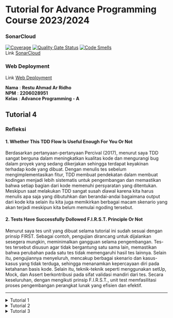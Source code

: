 # Tutorial for Advance Programming Course 2023/2024

### SonarCloud

[![Coverage](https://sonarcloud.io/api/project_badges/measure?project=advance-programming-tutorial_tutorial-1&metric=coverage)](https://sonarcloud.io/summary/new_code?id=advance-programming-tutorial_tutorial-1)
[![Quality Gate Status](https://sonarcloud.io/api/project_badges/measure?project=advance-programming-tutorial_tutorial-1&metric=alert_status)](https://sonarcloud.io/summary/new_code?id=advance-programming-tutorial_tutorial-1)
[![Code Smells](https://sonarcloud.io/api/project_badges/measure?project=advance-programming-tutorial_tutorial-1&metric=code_smells)](https://sonarcloud.io/summary/new_code?id=advance-programming-tutorial_tutorial-1)  
Link [SonarCloud](https://sonarcloud.io/summary/new_code?id=advance-programming-tutorial_tutorial-1)

### Web Deployment

Link [Web Deployment](https://eshop-restu-advance-programming-tutorial.koyeb.app/)

**Nama** : **Restu Ahmad Ar Ridho** <br/>
**NPM** : **2206028951** <br/>
**Kelas** : **Advance Programming - A**

## Tutorial 4

### Refleksi

#### 1. Whether This TDD Flow Is Useful Enough For You Or Not

Berdasarkan pertanyaan-pertanyaan Percival (2017), menurut saya TDD sangat berguna dalam meningkatkan kualitas kode dan mengurangi bug dalam proyek yang sedang dikerjakan sehingga terdapat keyakinan terhadap kode yang dibuat. Dengan menulis tes sebelum mengimplementasikan fitur, TDD membuat pendekatan dalam membuat kodingan menjadi lebih sistematis untuk pengembangan dan memastikan bahwa setiap bagian dari kode memenuhi persyaratan yang ditentukan. Meskipun saat melakukan TDD sangat susah diawal karena kita harus menulis apa saja yang dibutuhkan dan berandai-andai bagaimana output dari kode kita selain itu kita juga memikirkan berbagai macam skenario yang akan terjadi meskipun kita belum memulai ngoding tersebut.

#### 2. Tests Have Successfully Dollowed F.I.R.S.T. Principle Or Not

Menurut saya tes unit yang dibuat selama tutorial ini sudah sesuai dengan prinsip FIRST. Sebagai contoh, pengujian dirancang untuk dijalankan sesegera mungkin, meminimalkan gangguan selama pengembangan. Tes-tes tersebut disusun agar tidak bergantung satu sama lain, memastikan bahwa perubahan pada satu tes tidak memengaruhi hasil tes lainnya. Selain itu, pengujiannya menyeluruh, mencakup berbagai skenario dan kasus-kasus yang tidak terduga, sehingga menanamkan kepercayaan diri pada ketahanan basis kode. Selain itu, teknik-teknik seperti menggunakan setUp, Mock, dan Assert berkontribusi pada sifat validasi mandiri dari tes. Secara keseluruhan, dengan mengikuti prinsip F.I.R.S.T., unit test memfasilitasi proses pengembangan perangkat lunak yang efisien dan efektif.

<hr/>

<details>
<summary> Tutorial 1 </summary>

## Refleksi 1

### Clean Code dan Secure Coding

Setelah mengikuti tutorial dan exercise menggunakan Spring Boot terdapat beberapa dari clean code yang sudah di implementasikan seperti:

- **_Meaningful Name_**  
  Pada projek kali ini setiap variabel yang diberikan memiliki makna yang sesuai sehingga memudahkan sekali dalam mencari dan mengingat varibel yang akan digunakan sehingga saya bisa langsung tau apa isi dari variabel tersebut tanpa harus melihat kembali dimana variabel tersebut diinisiasi.

- **_Function_**  
  Fungsi yang dibuat tidak panjang dan juga setiap fungsi menangani tugas yang berbeda sehingga dalam melakukan _debugging_ mudah dalam menemukan kesalahan karena fungsi yang digunakan antar _`class`_ maupun berkas dalam kode kita seperti pada berkas `ProductRepository.java` setiap fungsi memiliki tugas yang berbeda untuk melakukan _create, edit, delete, findById_ maupun _findAll_ yang memiliki tugas sesuai dengan nama fungsi tersebut.

- **_Comment_**  
  Pada projek kali ini jarang menggunakan _comment_ dalam menulis kode, namun menurut saya ada beberapa hal yang perlu ditambahkan karena ada beberapa hal yang tidak sesuai seperti pada saat ini saya menggunakan method POST untuk melakukan _edit product_ dan GET untuk melakukan _delete product_ sehingga kedepannya bisa diliat kembali dan dilakukan penyesuaian yang dengan method yang sesuai. Selain itu juga saya menghindari penggunaan _comment_ seperti yang sudah dijelaskan bahwa **`Comment Do Not Make Up for Bad Code`** sehingga lebih menggunakan nama variabel atau fungsi yang lebih bermakna dan alur program sendiri yang menjelaskan juga.

- **_Objects and Data Structure_**  
  Object sudah dibuat secara private sehingga object tidak mudah dimanipulasi dan juga membuat suatu interface pada direktori `service` untuk mengurangi abstrak sehingga memudahkan untuk membuat kode.

- **_Error Handling_**  
  Masih ada beberapa yang perlu ditambah dalam menangani beberapa _error_ seperti pada saat user membuat _product_ ketika _name product_ yang kosong dan _quantity product_ yang kosong maupun nilai kurang dari 0.

## Refleksi 2

1. Setelah menulis unit test terdapat perasaan seperti kepuasan bisa membuat beberapa unit test apalagi ketika melihat test tersebut berhasil, dan juga lebih percaya diri terhadap kode yang kita buat. Menurut saya, _Code Coverage_ memiliki cakupan kode 100% tidak menjamin kode bebas dari _bug_ atau kesalahan. _Code Coverage_ merupakan suatu metrik untuk mengukur persentase kode yang kita buat dieksekusi.

2. Menggunakan kembali prosedur penyiapan dan variabel contoh dari rangkaian tes fungsional yang ada membuat konsistensi terjaga dan sudah terbiasa pada setiap test. Namun terdapat kemungkinan masalah pada _clean code_ seperti
   - Dengan semakin banyaknya test yang ditambahkan, terdapat risiko keberagaman pada prosedur setup dan variabel instance sehingga kemungkinan membutuhkan variabel dan _set up_ yang berbeda. Sehingga diperlukan pembaruan terhadap _set up_ baru.
   - Rangkaian tes yang baru dapat menyebabkan duplikasi kode jika variabel contoh sama dengan rangkaian tes yang sudah ada.
   - Beberapa nama kasus uji kurang deskriptif, sehingga menghambat pemahaman.
   </details>

<details>
<summary> Tutorial 2 </summary>

## Refleksi

### 1. List The Code Quality Issue(s)

1. **Field Injection is Not Recommended (Consistensy)**  
   Dependenci _framework_ injeksi seperti Spring mendukung injeksi ketergantungan dengan menggunakan anotasi seperti @Inject dan @Autowired. Anotasi ini dapat digunakan untuk menginjeksi beans melalui konstruktor, setter, dan injeksi lapangan.

   Secara umum, injeksi field tidak disarankan. Hal ini memungkinkan pembuatan objek dalam keadaan tidak valid dan membuat pengujian menjadi lebih sulit. Ketergantungan tidak eksplisit ketika menginstansiasi kelas yang menggunakan injeksi lapangan.

   **Strategi :** Mengubah objek yang menggunakan injeksi @Autowired dengan membuat inisiasi _class_ langsung.

2. **Immediately Return Expression (Intentionality)**  
   Mendeklarasikan variabel hanya untuk _return_ dianggap sebagai praktik yang buruk karena menambah kerumitan yang tidak perlu. Praktik ini dapat membuat kode menjadi lebih sulit untuk dibaca dan dipahami, karena langkah tambahan yang tidak menambah nilai apa pun. Daripada mendeklarasikan variabel dan kemudian langsung _return_, umumnya lebih baik _return_ secara langsung. Hal ini membuat kode menjadi lebih bersih, sederhana, dan lebih mudah dipahami.

   **Strategi :** Menghapus variabel yang tidak langsung me-_return_ langsung dan juga mengubahnya menjadi _return_ langsung.

3. **Modifier JUnit5 Unnecessary public (Intentionality)**  
   JUnit5 lebih toleran dalam hal visibilitas kelas dan metode pengujian daripada JUnit4, yang mengharuskan semuanya bersifat publik. Kelas dan metode uji dapat memiliki visibilitas apa pun kecuali privat. Namun disarankan untuk menggunakan visibilitas paket default untuk meningkatkan keterbacaan.

   **Strategi :** Mengubah class test case yang masih memiliki modifier masih `public` menjadi modifier default.

### 2. Current Implementation Has Met The Definition of CI/CD

Menurut saya dengan implementasi sekarang sudah memenuhi definisi dari CI/CD. Dengan github workflows ini, projek kita dapat melakukan automasi dalam CI yaitu pada _running test_ dan automasi juga terhadap CD pada _deployment_ yang otomatis akan terlaksanakan pada setiap kali kita melakukan `push` ke repository GitHub kita. Setiap kita melakukan `push` pada branch manapun kode kita akan melalui _test case_ dengan action yang tertera pada `ci.yml` dan melakukan scan terhadap kode kita dengan action dengan SonarCloud. Ketika dirasa sudah berhasil dan baik kode kita akan melakukan `merge` ke branch `main` dimana terdapat automasi untuk melakukan deployment ke PaaS Koyeb dan kode security menggunakan action `scorecard.yml`. Sehingga action-action tersebut membentuk workflows otomatis pada Software Development Lifecycle yang terdapat juga CI/CD.

   </details>

<details>
  <summary> Tutorial 3 </summary>

### Refleksi

#### 1. Explain What Principles You Apply

1. Membuat berkas baru sehinnga class untuk CarController dilakukan pemisahan antara ProductController dan CarController sehingga CarController tidak perlu untuk melakukan `extends` untuk menerapkan LSP dan RSP.
2. Saat objek Car dibuat sudah langsung terdapat UUID sehingga kita tidak perlu melakukan pengemeriksaan terhadap UUID pada intance Car untuk menerapkan SRP.
3. Membuat interface CRUDService yang dapat di _implement_ oleh interface service lainnya sehingga setiap service juga meng-_implement_ interface yang berbeda untuk menerapkan segregation interface untuk ISP.
4. Menambahkan interface CRUDService dan BaseRepository sehingga modul bergantung terhadap interface yang sesuai untuk menerapkan DIP.

#### 2. Advantages of Applying SOLID Principles to Your Project with Examples

1. Single Responsibility Principle (SRP)  
   Dengan memisahkan tanggung jawab antara controller product dan car membuat kelas-kelas tersebut lebih fokus terhadap tugasnya dan lebih mudah dipahami. Misalnya, jika ada perubahan dalam logika terkait product, tidak berdampak pada logika yang berkaitan dengan car. Dengan ini mengurangi kompleksitas dan meningkatkan keterbacaan kode.
2. Open/Closed Principle (OCP)  
   Meskipun belum diimplementasikan dengan menerapkan prinsip OCP dapat membantu dalam menghindari perubahan langsung pada kelas yang ada, sehingga mengurangi risiko perubahan merusak fungsionalitas yang ada. Misalnya, jika harus menambahkan fitur baru sehingga dapat melakukannya melalui ekstensi (misalnya, dengan menambahkan kelas baru yang mengimplementasikan interface yang ada) daripada mengubah kode yang sudah ada.
3. Liskov Substitution Principle (LSP)  
   Dengan memisahkan controller antara product dan car dan memastikan bahwa kelas-kelas dapat digantikan tanpa mempengaruhi fungsionalitas sistem sehingga membuat kode lebih mudah untuk diperbesar dan dites karena controller car tidak perlu untuk melakuakan extends terhadap product controller.
4. Interface Segregation Principle (ISP)  
   Dengan memisahkan masing-masing interface service dan membuat interface CRUDService menghindari ketergantungan yang tidak perlu pada metode yang tidak digunakan. Ini membuat kode lebih bersih dan lebih modular. Misalnya, jika kita ingin menambahkan method atau fungsi baru yang berkaitan hanya dengan product kita tinggal menambahkan pada interface service product.
5. Dependency Inversion Principle (DIP):
   Dengan mengubah tipe objek dari service mobil dan tipe objek repositori pada berkas service sehingga meningkatkan fleksibilitas dalam menggunakan berbagai implementasi layanan. Misalnya, jika perlu mengganti implementasi layanan mobil di masa depan hanya perlu membuat implementasi baru sesuai dengan antarmuka yang ada tanpa perlu mengubah sesuatu yang bergantung padanya.

#### 3. Disadvantages of Not Applying SOLID Principles to Your Project with Examples

1. Single Responsibility Principle (SRP)  
   Jika sebuah kelas atau modul tidak mengikuti SRP, berarti kelas tersebut memiliki tanggung jawab yang berlebihan. Hal ini dapat mengakibatkan perubahan dalam satu fungsionalitas memengaruhi bagian lain yang seharusnya tidak terkait, dan menyulitkan pemeliharaan kode.  
   Jika controller product dan car digabungkan semua kedalam satu class controller akan mengakibatkan kebingungan dalam pemeliharan kode.
2. Open/Closed Principle (OCP)  
   Tanpa menerapkan OCP, aplikasi akan sulit untuk diperluas karena setiap perubahan atau penambahan fitur baru memerlukan modifikasi langsung pada kode yang sudah ada, dapat merusak fungsionalitas yang sudah ada.
3. Liskov Substitution Principle (LSP)  
   Tanpa menerapkan LSP, aplikasi mungkin memiliki hierarki kelas yang tidak konsisten, menyebabkan kebingungan dan risiko bug ketika mengganti instance dari superclass dengan instance subclass. Jika kita melakukan extends pada controller car yang seharusnya tidak diperlukan ada kemungkinan jika kita ingin menambahkan fitur pada controller product akan berdampak terhadap controller car.
4. Interface Segregation Principle (ISP)  
   Tanpa mematuhi ISP, kelas-kelas mungkin terpaksa mengimplementasikan metode-metode yang tidak relevan untuk mereka, meningkatkan kompleksitas dan mempersulit pengujian serta pemeliharaan. Misalnya jika tidak diterapkan ISP ketika ingin menambahkan fitur baru pada service product, service car harus mengikutinya yang seharusnya tidak perlu.
5. Dependency Inversion Principle (DIP)  
 Tanpa menerapkan DIP, kelas-kelas tingkat tinggi dalam aplikasi Spring Boot menjadi terlalu terikat pada kelas-kelas tingkat rendah, meningkatkan ketergantungan dan menghambat fleksibilitas serta kemampuan untuk melakukan pengujian secara efektif. Jika controller car langsung bergantung pada implementasi dari service car, maka controller tidak hanya bertanggung jawab untuk menggunakan layanan tersebut, tetapi juga harus mengetahui bagaimana layanan tersebut diimplementasikan sehingga menghalangi fleksibilitas.
</details>
